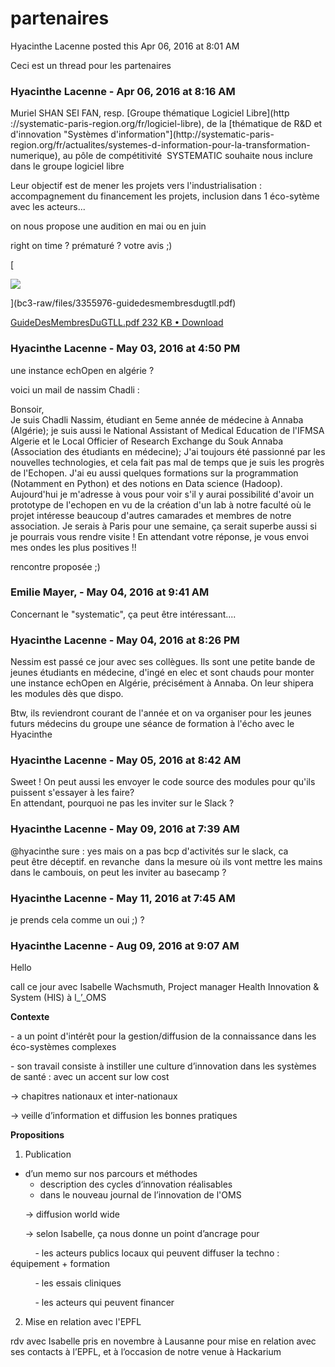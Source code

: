 #  partenaires

Hyacinthe Lacenne posted this Apr 06, 2016 at 8:01 AM

Ceci est un thread pour les partenaires

### **Hyacinthe Lacenne** - Apr 06, 2016 at 8:16 AM

Muriel SHAN SEI FAN, resp. [Groupe thématique Logiciel Libre](http
://systematic-paris-region.org/fr/logiciel-libre), de la [thématique de
R&amp;D et d'innovation "Systèmes d'information"](http://systematic-paris-
region.org/fr/actualites/systemes-d-information-pour-la-transformation-
numerique), au pôle de compétitivité  SYSTEMATIC souhaite nous inclure dans le
groupe logiciel libre  
  
Leur objectif est de mener les projets vers l'industrialisation :
accompagnement du financement les projets, inclusion dans 1 éco-sytème avec
les acteurs...  
  
on nous propose une audition en mai ou en juin  
  
right on time ? prématuré ? votre avis ;)  
  

[

![](./../../zz_assets/images/previews/3355976-guidedesmembresdugtll.png)

](bc3-raw/files/3355976-guidedesmembresdugtll.pdf)

[ GuideDesMembresDuGTLL.pdf  232 KB • Download
](bc3-raw/files/3355976-guidedesmembresdugtll.pdf)

### **Hyacinthe Lacenne** - May 03, 2016 at 4:50 PM

une instance echOpen en algérie ?  
  
voici un mail de nassim Chadli :  
  
  
Bonsoir,  
Je suis Chadli Nassim, étudiant en 5eme année de médecine à Annaba (Algérie);
je suis aussi le National Assistant of Medical Education de l'IFMSA Algerie et
le Local Officier of Research Exchange du Souk Annaba (Association des
étudiants en médecine); J'ai toujours été passionné par les nouvelles
technologies, et cela fait pas mal de temps que je suis les progrès de
l'Echopen. J'ai eu aussi quelques formations sur la programmation (Notamment
en Python) et des notions en Data science (Hadoop). Aujourd'hui je m'adresse à
vous pour voir s'il y aurai possibilité d'avoir un prototype de l'echopen en
vu de la création d'un lab à notre faculté où le projet intéresse beaucoup
d'autres camarades et membres de notre association. Je serais à Paris pour une
semaine, ça serait superbe aussi si je pourrais vous rendre visite ! En
attendant votre réponse, je vous envoi mes ondes les plus positives !!  
  
  
rencontre proposée ;)

### **Emilie Mayer,** - May 04, 2016 at 9:41 AM

Concernant le "systematic", ça peut être intéressant....

### **Hyacinthe Lacenne** - May 04, 2016 at 8:26 PM

Nessim est passé ce jour avec ses collègues. Ils sont une petite bande de
jeunes étudiants en médecine, d'ingé en elec et sont chauds pour monter une
instance echOpen en Algérie, précisément à Annaba. On leur shipera les modules
dès que dispo.  
  
Btw, ils reviendront courant de l'année et on va organiser pour les jeunes
futurs médecins du groupe une séance de formation à l'écho avec le Hyacinthe

### **Hyacinthe Lacenne** - May 05, 2016 at 8:42 AM

Sweet ! On peut aussi les envoyer le code source des modules pour qu'ils
puissent s'essayer à les faire?  
En attendant, pourquoi ne pas les inviter sur le Slack ?

### **Hyacinthe Lacenne** - May 09, 2016 at 7:39 AM

@hyacinthe sure : yes mais on a pas bcp d'activités sur le slack, ca peut être
déceptif. en revanche  dans la mesure où ils vont mettre les mains dans le
cambouis, on peut les inviter au basecamp ?

### **Hyacinthe Lacenne** - May 11, 2016 at 7:45 AM

je prends cela comme un oui ;) ?

### **Hyacinthe Lacenne** - Aug 09, 2016 at 9:07 AM

Hello

  

call ce jour avec Isabelle Wachsmuth, Project manager Health Innovation &amp;
System (HIS) à l_’_OMS

  

**Contexte**  

\- a un point d'intérêt pour la gestion/diffusion de la connaissance dans les
éco-systèmes complexes

  

\- son travail consiste à instiller une culture d’innovation dans les systèmes
de santé : avec un accent sur low cost



-&gt; chapitres nationaux et inter-nationaux  

  

-&gt; veille d’information et diffusion les bonnes pratiques 



**Propositions**  

1) Publication

  * d’un memo sur nos parcours et méthodes
    * description des cycles d‘innovation réalisables 
    * dans le nouveau journal de l’innovation de l'OMS 

      -&gt; diffusion world wide 

      -&gt; selon Isabelle, ça nous donne un point d’ancrage pour  

          - les acteurs publics locaux qui peuvent diffuser la techno : équipement + formation 

          - les essais cliniques 

          - les acteurs qui peuvent financer 

  

2) Mise en relation avec l'EPFL  
  
rdv avec Isabelle pris en novembre à Lausanne pour mise en relation avec ses
contacts à l’EPFL, et à l’occasion de notre venue à Hackarium


